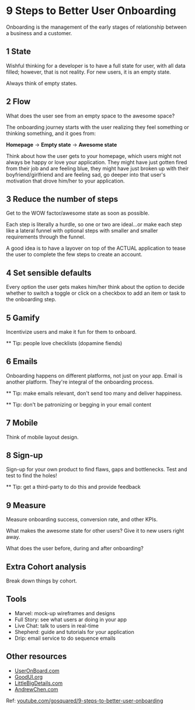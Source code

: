 # 9 Steps to Better User Onboarding

Onboarding is the management of the early stages of relationship between a business and a customer.

## 1 State

Wishful thinking for a developer is to have a full state for user, with all data filled; however, that is not reality. For new users, it is an empty state.

Always think of empty states.

## 2 Flow

What does the user see from an empty space to the awesome space?

The onboarding journey starts with the user realizing they feel something or thinking something, and it goes from:

**Homepage** -> **Empty state** -> **Awesome state**

Think about how the user gets to your homepage, which users might not always be happy or love your application. They might have just gotten fired from their job and are feeling blue, they might have just broken up with their boyfriend/girlfriend and are feeling sad, go deeper into that user's motivation that drove him/her to your application.

## 3 Reduce the number of steps

Get to the WOW factor/awesome state as soon as possible.

Each step is literally a hurdle, so one or two are ideal...or make each step like a lateral funnel with optional steps with smaller and smaller requirements through the funnel.

A good idea is to have a layover on top of the ACTUAL application to tease the user to complete the few steps to create an account.

## 4 Set sensible defaults

Every option the user gets makes him/her think about the option to decide whether to switch a toggle or click on a checkbox to add an item or task to the onboarding step.

## 5 Gamify

Incentivize users and make it fun for them to onboard.


** Tip: people love checklists (dopamine fiends)

## 6 Emails

Onboarding happens on different platforms, not just on your app. Email is another platform. They're integral of the onboarding process.

** Tip: make emails relevant, don't send too many and deliver happiness.

** Tip: don't be patronizing or begging in your email content

## 7 Mobile

Think of mobile layout design.

## 8 Sign-up

Sign-up for your own product to find flaws, gaps and bottlenecks. Test and test to find the holes!

** Tip: get a third-party to do this and provide feedback

## 9 Measure

Measure onboarding success, conversion rate, and other KPIs.

What makes the awesome state for other users? Give it to new users right away.

What does the user before, during and after onboarding?

## Extra Cohort analysis

Break down things by cohort.

## Tools

- Marvel: mock-up wireframes and designs
- Full Story: see what users ar doing in your app
- Live Chat: talk to users in real-time
- Shepherd: guide and tutorials for your application
- Drip: email service to do sequence emails

## Other resources

- [UserOnBoard.com](http://useronboard.com)
- [GoodUI.org](http://goodui.org)
- [LittleBigDetails.com](http://littlebigdetails.com)
- [AndrewChen.com](http://andrewchen.com)

Ref: [youtube.com/gosquared/9-steps-to-better-user-onboarding](https://www.youtube.com/watch?v=Uk4QyZhXC3w)
